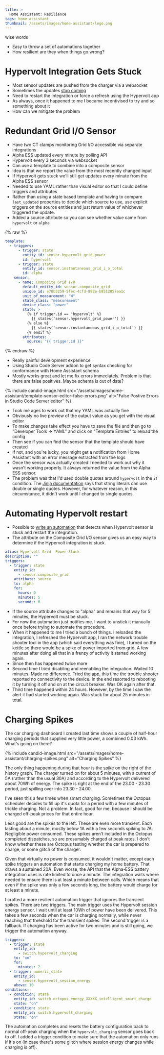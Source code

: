 ```yaml
---
title: >
  Home Assistant: Resilience
tags: home-assistant
thumbnail: /assets/images/home-assistant/logo.png
---
```


wise words
* Easy to throw a set of automations together
* How resilient are they when things go wrong?

# Hypervolt Integration Gets Stuck

* Most sensor updates are pushed from the charger via a websocket
* Sometimes the updates [stop coming](https://github.com/gndean/home-assistant-hypervolt-charger/issues/88)
* Need to restart the integration or force a refresh using the Hypervolt app
* As always, once it happened to me I became incentivised to try and so something about it
* How can we mitigate the problem

# Redundant Grid I/O Sensor

* Have two CT clamps monitoring Grid I/O accessible via separate integrations
* Alpha ESS updated every minute by polling API
* Hypervolt every 3 seconds via websocket
* Can use a template to combine into a composite sensor
* Idea is that we report the value from the most recently changed input
* If Hypervolt gets stuck we'll still get updates every minute from the Alpha ESS sensor
* Needed to use YAML rather than visual editor so that I could define triggers and attributes
* Rather than using a state based template and having to compare `last_updated` properties to decide which source to use, use explicit triggers on the source entities and just return value of whichever triggered the update.
* Added a source attribute so you can see whether value came from `hypervolt` or `alpha`

{% raw %}

```yaml
template:
  - triggers:
      - trigger: state
        entity_id: sensor.hypervolt_grid_power
        id: hypervolt
      - trigger: state
        entity_id: sensor.instantaneous_grid_i_o_total
        id: alpha
    sensor:
      - name: Composite Grid I/O
        default_entity_id: sensor.composite_grid
        unique_id: e78b3259-5fec-4cfd-892e-b8512057ea1c
        unit_of_measurement: "W"
        state_class: "measurement"
        device_class: "power"
        state: >
          {% if trigger.id == 'hypervolt' %}
            {{ states('sensor.hypervolt_grid_power') }}
          {% else %}
            {{ states('sensor.instantaneous_grid_i_o_total') }}
          {% endif %}
        attributes:
          source: "{{ trigger.id }}"
```

{% endraw %}

* Really painful development experience
* Using Studio Code Server addon to get syntax checking for conformance with Home Assistant schema
* Mostly works great and let me fix errors immediately. Problem is that there are false positives. Maybe schema is out of date?

{% include candid-image.html src="/assets/images/home-assistant/template-sensor-editor-false-errors.png" alt="False Postive Errors in Studio Code Server editor" %}

* Took me ages to work out that my YAML was actually fine
* Obviously no live preview of the output value as you get with the visual editor
* To make changes take effect you have to save the file and then go to "Developer Tools -> YAML" and click on "Template Entries" to reload the config
* Then see if you can find the sensor that the template should have created
* If not, and you're lucky, you might get a notification from Home Assistant with an error message extracted from the logs
* Once the sensor was actually created I needed to work out why it wasn't working properly. It always returned the value from the Alpha ESS sensor. 
* The problem was that I'd used double quotes around `hypervolt` in the `if` condition. The [Jinja documentation](https://jinja.palletsprojects.com/en/latest/templates/#literals) says that string literals can use double or single quotes. However, for whatever reason, in this circumstance, it didn't work until I changed to single quotes.

# Automating Hypervolt restart

* Possible to [write an automation](https://github.com/gndean/home-assistant-hypervolt-charger/issues/92#issuecomment-2954067886) that detects when Hypervolt sensor is stuck and restart the integration.
* The attribute on the Composite Grid I/O sensor gives us an easy way to determine if the Hypervolt integration is stuck.

```yaml
alias: Hypervolt Grid  Power Stuck
description: ""
triggers:
  - trigger: state
    entity_id:
      - sensor.composite_grid
    attribute: source
    to: alpha
    for:
      hours: 0
      minutes: 5
      seconds: 0
```

* If the source attribute changes to "alpha" and remains that way for 5 minutes, the Hypervolt must be stuck. 
* For now the automation just notifies me. I want to unstick it manually once before trying to automate the procedure.
* When it happened to me I tried a bunch of things. I reloaded the integration, I refreshed the Hypervolt app, I ran the network trouble shooter tool in the app (which said everything was fine), I turned on the kettle so there would be a spike of power imported from grid. A few minutes after doing all that in a frenzy of activity it started working again. 
* Since then has happened twice more
* Second time I tried disabling and reenabling the integration. Waited 10 minutes. Made no difference. Tried the app, this time the trouble shooter reported no connectivity to the device. In the end resorted to rebooting it by turning it off and on at the circuit breaker. Was OK again after that.
* Third time happened within 24 hours. However, by the time I saw the alert it had started working again. Was stuck for about 25 minutes in total. 

# Charging Spikes

The car charging dashboard I created last time shows a couple of half-hour charging periods that supplied very little power, a combined 0.03 kWh. What's going on there?

{% include candid-image.html src="/assets/images/home-assistant/charging-spikes.png" alt="Charging Spikes" %}

The only thing happening during that hour is the spike on the right of the history graph. The charger turned on for about 5 minutes, with a current of 5A (rather than the usual 30A) and according to the Hypervolt delivered about 70Wh of energy. The spike is right at the end of the 23.00 - 23.30 period, just spilling over into 23.30 - 24.00.

I've seen this a few times when smart charging. Sometimes the Octopus scheduler decides to fill up it's quota for a period with a few minutes of trickle charging. Not a problem. In fact, good for me, because I should be charged off-peak prices for that entire hour.

Less good are the spikes to the left. These are even more transient. Each lasting about a minute, mostly below 1A with a few seconds spiking to 7A. Negligible power consumed. These spikes aren't included in the Octopus completed dispatches, so are presumably charged at peak rates. I don't know whether these are Octopus testing whether the car is prepared to charge, or some glitch of the charger. 

Given that virtually no power is consumed, it wouldn't matter, except each spike triggers an automation that starts charging my home battery. That draws a sustained 20A. Even worse, the API that the Alpha-ESS battery integration uses is rate limited to once a minute. The integration waits where needed to ensure there is at least a minute between calls. Which means that even if the spike was only a few seconds long, the battery would charge for at least a minute. 

I crafted a more resilient automation trigger that ignores the transient spikes. There are two triggers. The main trigger uses the Hypervolt session energy sensor. I wait until at least 10Wh of power have been delivered. This takes a few seconds when the car is charging normally, while never reaching that threshold for the transient spikes. The second trigger is a fallback. If charging has been active for two minutes and is still going, we trigger the automation anyway.

```yaml
triggers:
  - trigger: state
    entity_id:
      - switch.hypervolt_charging
    to: "on"
    for:
      minutes: 2
  - trigger: numeric_state
    entity_id:
      - sensor.hypervolt_session_energy
    above: 10
conditions:
  - condition: state
    entity_id: switch.octopus_energy_XXXXX_intelligent_smart_charge
    state: "on"
  - condition: state
    entity_id: switch.hypervolt_charging
    state: "on"
```

The automation completes and resets the battery configuration back to normal off-peak charging when the `hypervolt_charging` sensor goes back to off. I added a trigger condition to make sure that the automation only runs if it's on (in case there's some glitch where session energy changes while charging is off).
